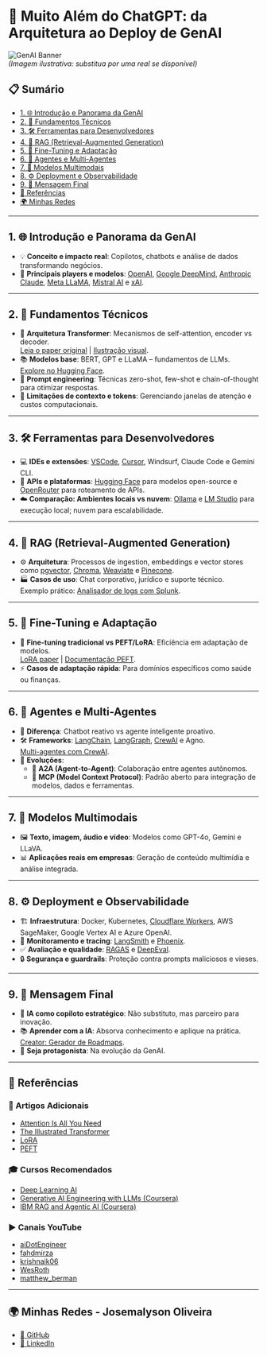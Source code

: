 # 🚀 Muito Além do ChatGPT: da Arquitetura ao Deploy de GenAI

![GenAI Banner](https://via.placeholder.com/800x200/007BFF/FFFFFF?text=GenAI+Revolution)  
*(Imagem ilustrativa: substitua por uma real se disponível)*

## 📋 Sumário

- [1. 🌐 Introdução e Panorama da GenAI](#1-🌐-introdução-e-panorama-da-genai)
- [2. 🧠 Fundamentos Técnicos](#2-🧠-fundamentos-técnicos)
- [3. 🛠️ Ferramentas para Desenvolvedores](#3-🛠️-ferramentas-para-desenvolvedores)
- [4. 📂 RAG (Retrieval-Augmented Generation)](#4-📂-rag-retrieval-augmented-generation)
- [5. 🔧 Fine-Tuning e Adaptação](#5-🔧-fine-tuning-e-adaptação)
- [6. 🤖 Agentes e Multi-Agentes](#6-🤖-agentes-e-multi-agentes)
- [7. 🎥 Modelos Multimodais](#7-🎥-modelos-multimodais)
- [8. ⚙️ Deployment e Observabilidade](#8-⚙️-deployment-e-observabilidade)
- [9. 🎯 Mensagem Final](#9-🎯-mensagem-final)
- [📖 Referências](#📖-referências)
- [🌍 Minhas Redes](#🌍-minhas-redes)

---

## 1. 🌐 Introdução e Panorama da GenAI

- 💡 **Conceito e impacto real**: Copilotos, chatbots e análise de dados transformando negócios.
- 🏢 **Principais players e modelos**: [OpenAI](https://openai.com/), [Google DeepMind](https://deepmind.google/), [Anthropic Claude](https://www.anthropic.com/), [Meta LLaMA](https://ai.meta.com/llama/), [Mistral AI](https://mistral.ai/) e [xAI](https://x.ai/).

---

## 2. 🧠 Fundamentos Técnicos

- 🔄 **Arquitetura Transformer**: Mecanismos de self-attention, encoder vs decoder.  
  [Leia o paper original](https://arxiv.org/abs/1706.03762) | [Ilustração visual](https://jalammar.github.io/illustrated-transformer/).
- 📚 **Modelos base**: BERT, GPT e LLaMA – fundamentos de LLMs.  
  [Explore no Hugging Face](https://huggingface.co/models).
- 🎯 **Prompt engineering**: Técnicas zero-shot, few-shot e chain-of-thought para otimizar respostas.
- 📏 **Limitações de contexto e tokens**: Gerenciando janelas de atenção e custos computacionais.

---

## 3. 🛠️ Ferramentas para Desenvolvedores

- 💻 **IDEs e extensões**: [VSCode](https://code.visualstudio.com/), [Cursor](https://www.cursor.so/), Windsurf, Claude Code e Gemini CLI.
- 🔌 **APIs e plataformas**: [Hugging Face](https://huggingface.co/) para modelos open-source e [OpenRouter](https://openrouter.ai/) para roteamento de APIs.
- ☁️ **Comparação: Ambientes locais vs nuvem**: [Ollama](https://ollama.ai/) e [LM Studio](https://lmstudio.ai/) para execução local; nuvem para escalabilidade.

---

## 4. 📂 RAG (Retrieval-Augmented Generation)

- ⚙️ **Arquitetura**: Processos de ingestion, embeddings e vector stores como [pgvector](https://github.com/pgvector/pgvector), [Chroma](https://www.trychroma.com/), [Weaviate](https://weaviate.io/) e [Pinecone](https://www.pinecone.io/).
- 🏭 **Casos de uso**: Chat corporativo, jurídico e suporte técnico.  
  Exemplo prático: [Analisador de logs com Splunk](https://stackspot.com/pt/blog/criar-um-analisador-de-logs-com-splunk/).

---

## 5. 🔧 Fine-Tuning e Adaptação

- 🔬 **Fine-tuning tradicional vs PEFT/LoRA**: Eficiência em adaptação de modelos.  
  [LoRA paper](https://arxiv.org/abs/2106.09685) | [Documentação PEFT](https://huggingface.co/docs/peft/index).
- ⚡ **Casos de adaptação rápida**: Para domínios específicos como saúde ou finanças.

---

## 6. 🤖 Agentes e Multi-Agentes

- 💬 **Diferença**: Chatbot reativo vs agente inteligente proativo.
- 🛠️ **Frameworks**: [LangChain](https://python.langchain.com/), [LangGraph](https://langchain-ai.github.io/langgraph/), [CrewAI](https://www.crewai.io/) e Agno.  
  [Multi-agentes com CrewAI](https://www.linkedin.com/pulse/multi-agentes-com-crewai-josemalyson-oliveira-kj0pf/?trackingId=Y6s%2BKn7PQ9iZxWuP5oJGUA%3D%3D).
- 🚀 **Evoluções**:
  - 🤝 **A2A (Agent-to-Agent)**: Colaboração entre agentes autônomos.
  - 🔗 **MCP (Model Context Protocol)**: Padrão aberto para integração de modelos, dados e ferramentas.

---

## 7. 🎥 Modelos Multimodais

- 🖼️ **Texto, imagem, áudio e vídeo**: Modelos como GPT-4o, Gemini e LLaVA.
- 📊 **Aplicações reais em empresas**: Geração de conteúdo multimídia e análise integrada.

---

## 8. ⚙️ Deployment e Observabilidade

- 🏗️ **Infraestrutura**: Docker, Kubernetes, [Cloudflare Workers](https://workers.cloudflare.com/), AWS SageMaker, Google Vertex AI e Azure OpenAI.
- 📡 **Monitoramento e tracing**: [LangSmith](https://docs.smith.langchain.com/) e [Phoenix](https://docs.arize.com/phoenix/).
- ✅ **Avaliação e qualidade**: [RAGAS](https://docs.ragas.io/en/latest/) e [DeepEval](https://github.com/confident-ai/deepeval).
- 🔒 **Segurança e guardrails**: Proteção contra prompts maliciosos e vieses.

---

## 9. 🎯 Mensagem Final

- 🤝 **IA como copiloto estratégico**: Não substituto, mas parceiro para inovação.
- 📚 **Aprender com a IA**: Absorva conhecimento e aplique na prática.  
  [Creator: Gerador de Roadmaps](https://www.linkedin.com/pulse/creator-um-guia-completo-sobre-constru%25C3%25A7%25C3%25A3o-de-gerador-oliveira-qsoxf/?trackingId=Y6s%2BKn7PQ9iZxWuP5oJGUA%3D%3D).
- 🚀 **Seja protagonista**: Na evolução da GenAI.

---

## 📖 Referências

### 📑 Artigos Adicionais
- [Attention Is All You Need](https://arxiv.org/abs/1706.03762)
- [The Illustrated Transformer](https://jalammar.github.io/illustrated-transformer/)
- [LoRA](https://arxiv.org/abs/2106.09685)
- [PEFT](https://huggingface.co/docs/peft/index)

### 🎓 Cursos Recomendados
- [Deep Learning AI](https://www.deeplearning.ai/)
- [Generative AI Engineering with LLMs (Coursera)](https://www.coursera.org/specializations/generative-ai-engineering-with-llms?utm_source=mobile&utm_medium=certificate&utm_content=cert_image&utm_campaign=pdf_header_button)
- [IBM RAG and Agentic AI (Coursera)](https://www.coursera.org/professional-certificates/ibm-rag-and-agentic-ai)

### ▶️ Canais YouTube
- [aiDotEngineer](https://www.youtube.com/@aiDotEngineer)
- [fahdmirza](https://www.youtube.com/@fahdmirza)
- [krishnaik06](https://www.youtube.com/@krishnaik06)
- [WesRoth](https://www.youtube.com/@WesRoth)
- [matthew_berman](https://www.youtube.com/@matthew_berman)

---

## 🌍 Minhas Redes - Josemalyson Oliveira

- [🐙 GitHub](https://github.com/Josemalyson)
- [💼 LinkedIn](https://www.linkedin.com/in/josemalysonoliveira/)